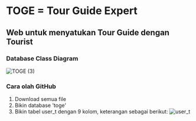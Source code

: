 # TOGE = Tour Guide Expert
## Web untuk menyatukan Tour Guide dengan Tourist

### Database Class Diagram
![TOGE (3)](https://user-images.githubusercontent.com/34114125/56092609-69aed580-5ee8-11e9-9066-a9c9875afbb9.png)

### Cara olah GitHub
1. Download semua file
2. Bikin database 'toge'
3. Bikin tabel user_t dengan 9 kolom, keterangan sebagai berikut:
![user_t](https://user-images.githubusercontent.com/34114125/55699113-710b4600-59f3-11e9-90ef-d5d2911f977c.png)
